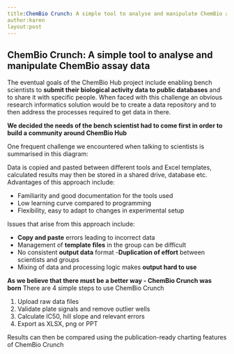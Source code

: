 ```yaml
---
title:ChemBio Crunch: A simple tool to analyse and manipulate ChemBio assay data
author:karen
layout:post
---
```

## ChemBio Crunch: A simple tool to analyse and manipulate ChemBio assay data

The eventual goals of the ChemBio Hub project include enabling bench scientists to **submit their biological activity data to public databases** and to share it  with specific people. When faced with this challenge an obvious research informatics solution would be to create a data repository and to then address the processes required to get data in there.

**We decided the needs of the bench scientist had to come first in order to build a community around ChemBio Hub**

One frequent challenge we encountered when talking to scientists is summarised in this diagram:

Data is copied and pasted between different tools and Excel templates, calculated results may then be stored in a shared drive, database etc.
Advantages of this approach include:
- Familiarity and good documentation for the tools used
- Low learning curve compared to programming
- Flexibility, easy to adapt to changes in experimental setup

Issues that arise from this approach include:
- **Copy and paste** errors leading to incorrect data
- Management of **template files** in the group can be difficult
- No consistent **output data** format
-**Duplication of effort** between scientists and groups
- Mixing of data and processing logic makes **output hard to use**

**As we believe that there must be a better way - ChemBio Crunch was born**
There are 4 simple steps to use ChemBio Crunch
1. Upload raw data files
2. Validate plate signals and remove outlier wells
3. Calculate IC50, hill slope and relevant errors
4. Export as XLSX, png or PPT

Results can then be compared using the publication-ready charting features of ChemBio Crunch
